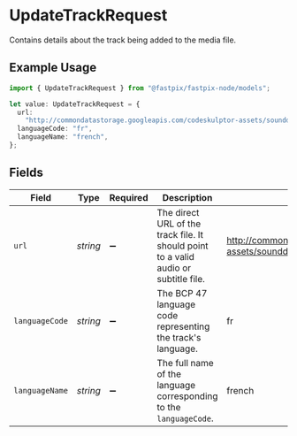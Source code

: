 # UpdateTrackRequest

Contains details about the track being added to the media file.

## Example Usage

```typescript
import { UpdateTrackRequest } from "@fastpix/fastpix-node/models";

let value: UpdateTrackRequest = {
  url:
    "http://commondatastorage.googleapis.com/codeskulptor-assets/sounddogs/thrust.vtt",
  languageCode: "fr",
  languageName: "french",
};
```

## Fields

| Field                                                                                | Type                                                                                 | Required                                                                             | Description                                                                          | Example                                                                              |
| ------------------------------------------------------------------------------------ | ------------------------------------------------------------------------------------ | ------------------------------------------------------------------------------------ | ------------------------------------------------------------------------------------ | ------------------------------------------------------------------------------------ |
| `url`                                                                                | *string*                                                                             | :heavy_minus_sign:                                                                   | The direct URL of the track file. It should point to a valid audio or subtitle file. | http://commondatastorage.googleapis.com/codeskulptor-assets/sounddogs/thrust.vtt     |
| `languageCode`                                                                       | *string*                                                                             | :heavy_minus_sign:                                                                   | The BCP 47 language code representing the track's language.                          | fr                                                                                   |
| `languageName`                                                                       | *string*                                                                             | :heavy_minus_sign:                                                                   | The full name of the language corresponding to the `languageCode`.                   | french                                                                               |